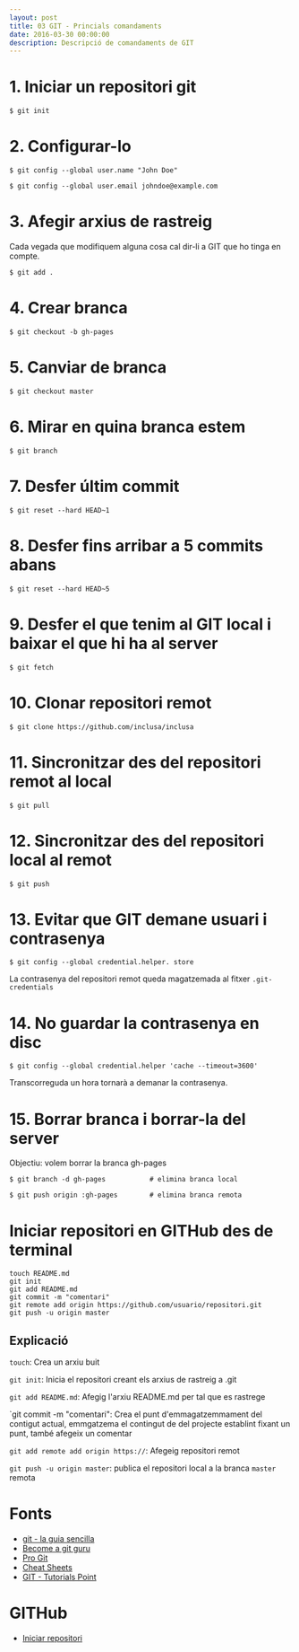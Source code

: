 ```yaml
---
layout: post
title: 03 GIT - Princials comandaments
date: 2016-03-30 00:00:00
description: Descripció de comandaments de GIT
---
```


# 1. Iniciar un repositori git

```
$ git init
```

# 2. Configurar-lo

```
$ git config --global user.name "John Doe"
```

```
$ git config --global user.email johndoe@example.com
```

# 3. Afegir arxius de rastreig

Cada vegada que modifiquem alguna cosa cal dir-li a GIT que ho tinga en compte.

```
$ git add .
```

# 4. Crear branca

```
$ git checkout -b gh-pages
```


# 5. Canviar de branca

```
$ git checkout master
```


# 6. Mirar en quina branca estem

```
$ git branch
```

# 7. Desfer últim commit

```
$ git reset --hard HEAD~1
```

# 8. Desfer fins arribar a 5 commits abans

```
$ git reset --hard HEAD~5
```

# 9. Desfer el que tenim al GIT local i baixar el que hi ha al server

```
$ git fetch
```

# 10. Clonar repositori remot

```
$ git clone https://github.com/inclusa/inclusa
```

# 11. Sincronitzar des del repositori remot al local

```
$ git pull
```

# 12. Sincronitzar des del repositori local al remot

```
$ git push
```

# 13. Evitar que GIT demane usuari i contrasenya

```
$ git config --global credential.helper. store
```

La contrasenya del repositori remot queda magatzemada al fitxer `.git-credentials`

# 14. No guardar la contrasenya en disc

```
$ git config --global credential.helper 'cache --timeout=3600'
```

Transcorreguda un hora tornarà a demanar la contrasenya.

# 15. Borrar branca i borrar-la del server

Objectiu: volem borrar la branca gh-pages

```
$ git branch -d gh-pages           # elimina branca local

$ git push origin :gh-pages        # elimina branca remota

```

# Iniciar repositori en GITHub des de terminal

```
touch README.md
git init
git add README.md
git commit -m "comentari"
git remote add origin https://github.com/usuario/repositori.git
git push -u origin master
```

## Explicació

`touch`: Crea un arxiu buit

`git init`: Inicia el repositori creant els arxius de rastreig a .git

`git add README.md`: Afegig l'arxiu README.md per tal que es rastrege

`git commit -m "comentari": Crea el punt d'emmagatzemmament del contigut actual, emmgatzema el contingut de del projecte establint fixant un punt, també afegeix un comentar

`git add remote add origin https://`: Afegeig repositori remot

`git push -u origin master`: publica el repositori local a la branca `master` remota

# Fonts

- [git - la guia sencilla](http://rogerdudler.github.io/git-guide/index.es.html)
- [Become a git guru](https://www.atlassian.com/git/tutorials/)
- [Pro Git](https://git-scm.com/book/es/v1)
- [Cheat Sheets](http://cheat.errtheblog.com/s/git)
- [GIT - Tutorials Point](http://www.tutorialspoint.com/git/)

# GITHub

- [Iniciar repositori](https://help.github.com/articles/adding-an-existing-project-to-github-using-the-command-line/#platform-linux)

